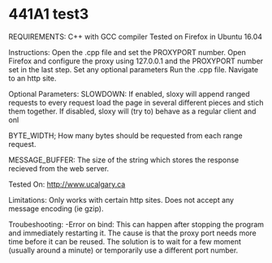# 441A1 test3
REQUIREMENTS:
C++ with GCC compiler
Tested on Firefox in Ubuntu 16.04

Instructions:
Open the .cpp file and set the PROXYPORT number.
Open Firefox and configure the proxy using 127.0.0.1 and the PROXYPORT number set in the last step.
Set any optional parameters
Run the .cpp file.
Navigate to an http site.

Optional Parameters:
SLOWDOWN: 
If enabled, sloxy will append ranged requests to every request load the page in several different pieces and stich them together.
If disabled, sloxy will (try to) behave as a regular client and onl

BYTE_WIDTH;
How many bytes should be requested from each range request.

MESSAGE_BUFFER:
The size of the string which stores the response recieved from the web server.

Tested On:
http://www.ucalgary.ca

Limitations:
Only works with certain http sites. 
Does not accept any message encoding (ie gzip).

Troubeshooting:
 -Error on bind: This can happen after stopping the program and immediately restarting it. The cause is that the proxy port needs more time before it can be reused. The solution is to wait for a few moment (usually around a minute) or temporarily use a different port number.
